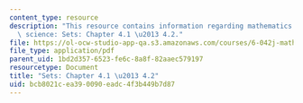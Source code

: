 ```yaml
---
content_type: resource
description: "This resource contains information regarding mathematics for computer\
  \ science: Sets: Chapter 4.1 \u2013 4.2."
file: https://ol-ocw-studio-app-qa.s3.amazonaws.com/courses/6-042j-mathematics-for-computer-science-spring-2015/bcb8021cea390090eadc4f3b449b7d87_MIT6_042JS15_Session6.pdf
file_type: application/pdf
parent_uid: 1bd2d357-6523-fe6c-8a8f-82aaec579197
resourcetype: Document
title: "Sets: Chapter 4.1 \u2013 4.2"
uid: bcb8021c-ea39-0090-eadc-4f3b449b7d87
---
```

